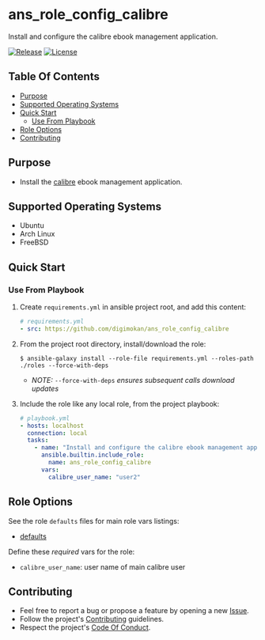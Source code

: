 # ans_role_config_calibre

Install and configure the calibre ebook management application.

[![Release](https://img.shields.io/github/release/digimokan/ans_role_config_calibre.svg?label=release)](https://github.com/digimokan/ans_role_config_calibre/releases/latest "Latest Release Notes")
[![License](https://img.shields.io/badge/license-MIT-blue.svg?label=license)](LICENSE.md "Project License")

## Table Of Contents

* [Purpose](#purpose)
* [Supported Operating Systems](#supported-operating-systems)
* [Quick Start](#quick-start)
    * [Use From Playbook](#use-from-playbook)
* [Role Options](#role-options)
* [Contributing](#contributing)

## Purpose

* Install the [calibre](https://calibre-ebook.com/) ebook management
  application.

## Supported Operating Systems

* Ubuntu
* Arch Linux
* FreeBSD

## Quick Start

### Use From Playbook

1. Create `requirements.yml` in ansible project root, and add this content:

   ```yaml
   # requirements.yml
   - src: https://github.com/digimokan/ans_role_config_calibre
   ```

2. From the project root directory, install/download the role:

   ```shell
   $ ansible-galaxy install --role-file requirements.yml --roles-path ./roles --force-with-deps
   ```

   * _NOTE:_ `--force-with-deps` _ensures subsequent calls download updates_

3. Include the role like any local role, from the project playbook:

   ```yaml
   # playbook.yml
   - hosts: localhost
     connection: local
     tasks:
       - name: "Install and configure the calibre ebook management application"
         ansible.builtin.include_role:
           name: ans_role_config_calibre
         vars:
           calibre_user_name: "user2"
   ```

## Role Options

See the role `defaults` files for main role vars listings:

  * [defaults](../defaults/main/)

Define these _required_ vars for the role:

  * `calibre_user_name`: user name of main calibre user

## Contributing

* Feel free to report a bug or propose a feature by opening a new
  [Issue](https://github.com/digimokan/ans_role_config_calibre/issues).
* Follow the project's [Contributing](CONTRIBUTING.md) guidelines.
* Respect the project's [Code Of Conduct](CODE_OF_CONDUCT.md).

